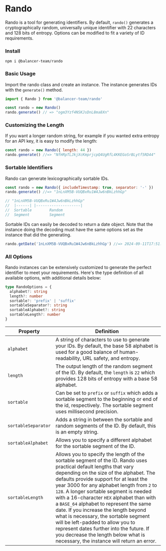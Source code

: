 # Rando

Rando is a tool for generating identifiers. By default, `rando()` generates a cryptographically random, universally unique identifier with 22 characters and 128 bits of entropy. Options can be modified to fit a variety of ID requirements.

### Install

```
npm i @balancer-team/rando
```

### Basic Usage

Import the rando class and create an instance. The instance generates IDs with the `generate()` method.

```js
import { Rando } from '@balancer-team/rando'

const rando = new Rando()
rando.generate() // => "ogm3Yzf4NSKJsDnL8ma8Xn"
```

### Customizing the Length

If you want a longer random string, for example if you wanted extra entropy for an API key, it is easy to modify the length:

```js
const rando = new Rando({ length: 44 })
rando.generate() //=> "NfHRpTLJkjXcKmprjcpQ4UgRfL4KKEGoSrBLytf5RD44"
```

### Sortable Identifiers

Rando can generate lexicographically sortable IDs.

```js
const rando = new Rando({ includeTimestamp: true, separator: '-' })
rando.generate() //=> "1nLnXM5B-VUQBxRu1W4Jw6nBkLzhhGp"

// "1nLnXM5B-VUQBxRu1W4Jw6nBkLzhhGp"
//  |------| |--------------------|
//  Sortable        Random
//  Segment         Segment
```

Sortable IDs can easily be decoded to return a date object. Note that the instance doing the decoding must have the same options set as the instance that did the generating.

```js
rando.getDate('1nLnXM5B-VUQBxRu1W4Jw6nBkLzhhGp') //=> 2024-09-11T17:51:46.274Z
```

### All Options

Rando instances can be extensively customized to generate the perfect identifier to meet your requirements. Here's the type definition of all available options, with additional details below:

```ts
type RandoOptions = {
  alphabet?: string
  length?: number
  sortable?: 'prefix' | 'suffix'
  sortableSeparator?: string
  sortableAlphabet?: string
  sortableLength?: number
}
```

| Property            | Definition                                                                                                                                                                                                                                                                                                                                                                                                                                                                                                                                                                                                                                   |
| ------------------- | -------------------------------------------------------------------------------------------------------------------------------------------------------------------------------------------------------------------------------------------------------------------------------------------------------------------------------------------------------------------------------------------------------------------------------------------------------------------------------------------------------------------------------------------------------------------------------------------------------------------------------------------- |
| `alphabet`          | A string of characters to use to generate your IDs. By default, the base 58 alphabet is used for a good balance of human-readability, URL safety, and entropy.                                                                                                                                                                                                                                                                                                                                                                                                                                                                               |
| `length`            | The output length of the random segment of the ID. By default, the `length` is `22` which provides 128 bits of entropy with a base 58 alphabet.                                                                                                                                                                                                                                                                                                                                                                                                                                                                                              |
| `sortable`          | Can be set to `prefix` or `suffix` which adds a sortable segment to the beginning or end of the id, respectively. The sortable segment uses millisecond precision.                                                                                                                                                                                                                                                                                                                                                                                                                                                                           |
| `sortableSeparator` | Adds a string in between the sortable and random segments of the ID. By default, this is an empty string.                                                                                                                                                                                                                                                                                                                                                                                                                                                                                                                                    |
| `sortableAlphabet`  | Allows you to specify a different alphabet for the sortable segment of the ID.                                                                                                                                                                                                                                                                                                                                                                                                                                                                                                                                                               |
| `sortableLength`    | Allows you to specify the length of the sortable segment of the ID. Rando uses practical default lengths that vary depending on the size of the alphabet. The defaults provide support for at least the year 3000 for any alphabet length from `2` to `128`. A longer sortable segment is needed with a 16-character `HEX` alphabet than with a `BASE_64` alphabet to represent the same date. If you increase the length beyond what is necessary, the sortable segment will be left-padded to allow you to represent dates further into the future. If you decrease the length below what is necessary, the instance will return an error. |
